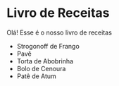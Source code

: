# Livro de Receitas 

Olá! Esse é o nosso livro de receitas 

* Strogonoff de Frango
* Pavê
* Torta de Abobrinha
* Bolo de Cenoura
* Patê de Atum
